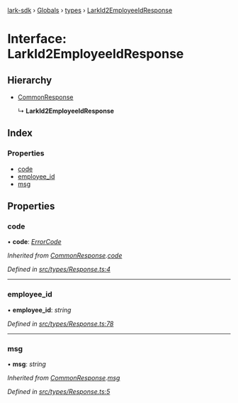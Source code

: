[lark-sdk](../README.md) › [Globals](../globals.md) › [types](../modules/types.md) › [LarkId2EmployeeIdResponse](types.larkid2employeeidresponse.md)

# Interface: LarkId2EmployeeIdResponse

## Hierarchy

* [CommonResponse](types.commonresponse.md)

  ↳ **LarkId2EmployeeIdResponse**

## Index

### Properties

* [code](types.larkid2employeeidresponse.md#code)
* [employee_id](types.larkid2employeeidresponse.md#employee_id)
* [msg](types.larkid2employeeidresponse.md#msg)

## Properties

###  code

• **code**: *[ErrorCode](../modules/types.md#errorcode)*

*Inherited from [CommonResponse](types.commonresponse.md).[code](types.commonresponse.md#code)*

*Defined in [src/types/Response.ts:4](https://github.com/TbhT/lark-sdk/blob/5ecb791/src/types/Response.ts#L4)*

___

###  employee_id

• **employee_id**: *string*

*Defined in [src/types/Response.ts:78](https://github.com/TbhT/lark-sdk/blob/5ecb791/src/types/Response.ts#L78)*

___

###  msg

• **msg**: *string*

*Inherited from [CommonResponse](types.commonresponse.md).[msg](types.commonresponse.md#msg)*

*Defined in [src/types/Response.ts:5](https://github.com/TbhT/lark-sdk/blob/5ecb791/src/types/Response.ts#L5)*
